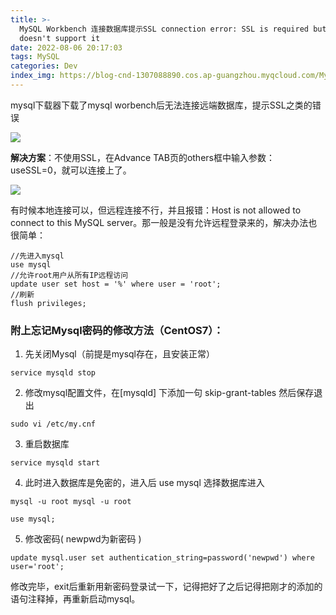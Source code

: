 ```yaml
---
title: >-
  MySQL Workbench 连接数据库提示SSL connection error: SSL is required but the server
  doesn't support it
date: 2022-08-06 20:17:03
tags: MySQL
categories: Dev
index_img: https://blog-cnd-1307088890.cos.ap-guangzhou.myqcloud.com/MySQL.png
---
```


<!-- more -->

mysql下载器下载了mysql worbench后无法连接远端数据库，提示SSL之类的错误

![](https://blog-cnd-1307088890.cos.ap-guangzhou.myqcloud.com/20220806201747.png)

 

 

**解决方案**：不使用SSL，在Advance TAB页的others框中输入参数：useSSL=0，就可以连接上了。

 

![](https://blog-cnd-1307088890.cos.ap-guangzhou.myqcloud.com/20220806201800.png)

 

 

有时候本地连接可以，但远程连接不行，并且报错：Host is not allowed to connect to this MySQL server。那一般是没有允许远程登录来的，解决办法也很简单：

```
//先进入mysql
use mysql
//允许root用户从所有IP远程访问
update user set host = '%' where user = 'root';
//刷新
flush privileges;
```

 

 

### 附上忘记Mysql密码的修改方法（CentOS7）：

1. 先关闭Mysql（前提是mysql存在，且安装正常）

```
service mysqld stop
```

2. 修改mysql配置文件，在[mysqld] 下添加一句 skip-grant-tables 然后保存退出

```
sudo vi /etc/my.cnf
```

3. 重启数据库

```
service mysqld start
```

4. 此时进入数据库是免密的，进入后 use mysql 选择数据库进入

```
mysql -u root mysql -u root 

use mysql;
```

5. 修改密码( newpwd为新密码 )

```
update mysql.user set authentication_string=password('newpwd') where user='root';
```

 

修改完毕，exit后重新用新密码登录试一下，记得把好了之后记得把刚才的添加的语句注释掉，再重新启动mysql。


